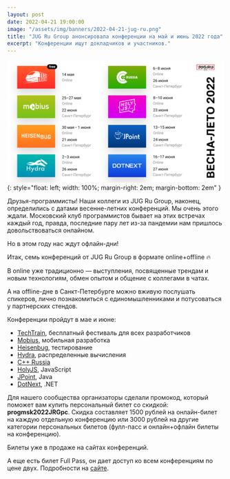 ```yaml
---
layout: post
date: 2022-04-21 19:00:00
image: "/assets/img/banners/2022-04-21-jug-ru.png"
title: "JUG Ru Group анонсировала конференции на май и июнь 2022 года"
excerpt: "Конференции ищут докладчиков и участников."
---
```


![JUG Ru Group 2022](/assets/img/banners/2022-04-21-jug-ru.png){: style="float: left; width: 100%; margin-right: 2em; margin-bottom: 2em" }

Друзья-программисты! Наши коллеги из JUG Ru Group, наконец, определились с датами весенне-летних конференций. Мы очень этого ждали. Московский клуб программистов бывает на этих встречах каждый год, правда, последние пару лет из-за пандемии нам пришлось довольствоваться онлайном.

Но в этом году нас ждут офлайн-дни!

Итак, семь конференций от JUG Ru Group в формате online+offline 🔥

В online уже традиционно — выступления, посвященные трендам и новым технологиям, обмен опытом и общение с коллегами в чатах.

А на offline-дне в Санкт-Петербурге можно вживую послушать спикеров, лично познакомиться с единомышленниками и потусоваться у партнерских стендов.

Конференции пройдут в мае и июне:
* [TechTrain](https://bit.ly/3Ou1TlW), бесплатный фестиваль для всех разработчиков
* [Mobius](https://bit.ly/33NvYdh), мобильная разработка
* [Heisenbug](https://bit.ly/3IjQt0r), тестирование
* [Hydra](https://bit.ly/3rvZV9Y), распределенные вычисления
* [C++ Russia](https://bit.ly/3IeGCZM)
* [HolyJS](https://bit.ly/32cFhmQ), JavaScript
* [JPoint](https://bit.ly/3twHtAS), Java 
* [DotNext](https://bit.ly/3tGJWIW), .NET 

Для нашего сообщества организаторы сделали промокод, который поможет вам купить персональный билет со скидкой: **progmsk2022JRGpc**. Скидка составляет 1500 рублей на онлайн-билет на каждую отдельную конференцию или 3000 рублей на другие категории персональных билетов (фулл-пасс и онлайн+офлайн билеты на конференцию).

Билеты уже в продаже на сайтах конференций.

А еще есть билет Full Pass, он дает доступ ко всем конференциям по цене двух. Подробности на [сайте](https://bit.ly/3L6TvGX).
